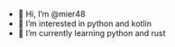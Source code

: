 - 👋 Hi, I’m @mier48
- 👀 I’m interested in python and kotlin
- 🌱 I’m currently learning python and rust

